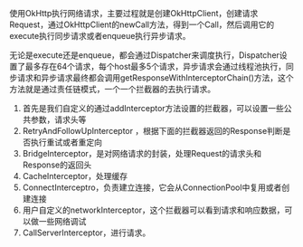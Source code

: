 使用OkHttp执行网络请求，主要过程就是创建OkHttpClient，创建请求Request，通过OkHttpClient的newCall方法，得到一个Call，然后调用它的execute执行同步请求或者enqueue执行异步请求。

无论是execute还是enqueue，都会通过Dispatcher来调度执行，Dispatcher设置了最多存在64个请求，每个host最多5个请求，异步请求会通过线程池执行，同步请求和异步请求最终都会调用getResponseWithInterceptorChain()方法，这个方法就是通过责任链模式，一个一个拦截器的去执行请求。

1. 首先是我们自定义的通过addInterceptor方法设置的拦截器，可以设置一些公共参数，请求头等
2. RetryAndFollowUpInterceptor ，根据下面的拦截器返回的Response判断是否执行重试或者重定向
3. BridgeInterceptor，是对网络请求的封装，处理Request的请求头和Response的返回头
4. CacheInterceptor，处理缓存
5. ConnectInterceptro，负责建立连接，它会从ConnectionPool中复用或者创建连接
6. 用户自定义的networkInterceptor，这个拦截器可以看到请求和响应数据，可以做一些网络调试
7. CallServerInterceptor，进行请求。



